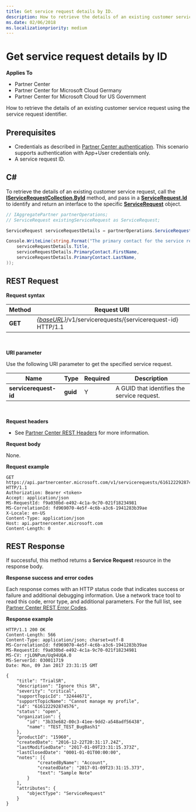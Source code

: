 ```yaml
---
title: Get service request details by ID.
description: How to retrieve the details of an existing customer service request by ID.
ms.date: 02/06/2018
ms.localizationpriority: medium
---
```


# Get service request details by ID


**Applies To**

-   Partner Center
-   Partner Center for Microsoft Cloud Germany
-   Partner Center for Microsoft Cloud for US Government

How to retrieve the details of an existing customer service request using the service request identifier. 

## <span id="Prerequisites"></span><span id="prerequisites"></span><span id="PREREQUISITES"></span>Prerequisites


-   Credentials as described in [Partner Center authentication](partner-center-authentication.md). This scenario supports authentication with App+User credentials only.
-   A service request ID.

## <span id="C_"></span><span id="c_"></span>C#


To retrieve the details of an existing customer service request, call the [**IServiceRequestCollection.ById**](https://docs.microsoft.com/dotnet/api/microsoft.store.partnercenter.servicerequests.iservicerequestcollection.byid) method, and pass in a [**ServiceRequest.Id**](https://docs.microsoft.com/dotnet/api/microsoft.store.partnercenter.models.servicerequests.servicerequest.id#Microsoft_Store_PartnerCenter_Models_ServiceRequests_ServiceRequest_Id) to identify and return an interface to the specific [**ServiceRequest**](https://docs.microsoft.com/dotnet/api/microsoft.store.partnercenter.models.servicerequests.servicerequest) object. 

``` csharp
// IAggregatePartner partnerOperations;
// ServiceRequest existingServiceRequest as ServiceRequest;

ServiceRequest serviceRequestDetails = partnerOperations.ServiceRequests.ById(existingServiceRequest.Id).Get();

Console.WriteLine(string.Format("The primary contact for the service request {0} is {1} {2}.", 
    serviceRequestDetails.Title, 
    serviceRequestDetails.PrimaryContact.FirstName,
    serviceRequestDetails.PrimaryContact.LastName,
)); 
```

## <span id="Request"></span><span id="request"></span><span id="REQUEST"></span>REST Request


**Request syntax**

| Method    | Request URI                                                                                 |
|-----------|---------------------------------------------------------------------------------------------|
| **GET** | [*{baseURL}*](partner-center-rest-urls.md)/v1/servicerequests/{servicerequest-id} HTTP/1.1  |

 

**URI parameter**

Use the following URI parameter to get the specified service request. 

| Name                  | Type     | Required | Description                                 |
|-----------------------|----------|----------|---------------------------------------------|
| **servicerequest-id** | **guid** | Y        | A GUID that identifies the service request. |

 

**Request headers**

-   See [Partner Center REST Headers](headers.md) for more information.

**Request body**

None.

**Request example**

```http
GET https://api.partnercenter.microsoft.com/v1/servicerequests/616122292874576 HTTP/1.1
Authorization: Bearer <token>
Accept: application/json
MS-RequestId: f9a030bd-e492-4c1a-9c70-021f18234981
MS-CorrelationId: fd969070-4e5f-4c6b-a3c6-1941283b39ae
X-Locale: en-US
Content-Type: application/json
Host: api.partnercenter.microsoft.com
Content-Length: 0 
```

## <span id="Response"></span><span id="response"></span><span id="RESPONSE"></span>REST Response


If successful, this method returns a **Service Request** resource in the response body. 

**Response success and error codes**

Each response comes with an HTTP status code that indicates success or failure and additional debugging information. Use a network trace tool to read this code, error type, and additional parameters. For the full list, see [Partner Center REST Error Codes](error-codes.md).

**Response example**

```http
HTTP/1.1 200 OK
Content-Length: 566
Content-Type: application/json; charset=utf-8
MS-CorrelationId: fd969070-4e5f-4c6b-a3c6-1941283b39ae
MS-RequestId: f9a030bd-e492-4c1a-9c70-021f18234981
MS-CV: rjLONPum/Uq94UQA.0
MS-ServerId: 030011719
Date: Mon, 09 Jan 2017 23:31:15 GMT

{
    "title": "TrialSR",
    "description": "Ignore this SR",
    "severity": "critical",
    "supportTopicId": "32444671",
    "supportTopicName": "Cannot manage my profile",
    "id": "616122292874576",
    "status": "open",
    "organization": {
        "id": "3b33e682-00c3-41ee-9dd2-a548adf56438",
        "name": "TEST_TEST_BugBash1"
    },
    "productId": "15960",
    "createdDate": "2016-12-22T20:31:17.24Z",
    "lastModifiedDate": "2017-01-09T23:31:15.373Z",
    "lastClosedDate": "0001-01-01T00:00:00",
    "notes": [{
            "createdByName": "Account",
            "createdDate": "2017-01-09T23:31:15.373",
            "text": "Sample Note"
        }
    ],
    "attributes": {
        "objectType": "ServiceRequest"
    }
}
```